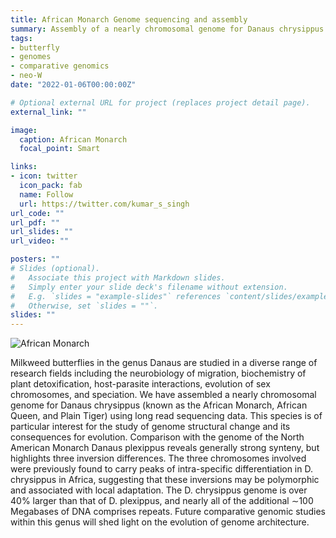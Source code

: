 ```yaml
---
title: African Monarch Genome sequencing and assembly
summary: Assembly of a nearly chromosomal genome for Danaus chrysippus (known as the African Monarch, African Queen, and Plain Tiger) using long read sequencing data and comparative genomics (2016 - 2021).
tags:
- butterfly
- genomes
- comparative genomics
- neo-W
date: "2022-01-06T00:00:00Z"

# Optional external URL for project (replaces project detail page).
external_link: ""

image:
  caption: African Monarch
  focal_point: Smart

links:
- icon: twitter
  icon_pack: fab
  name: Follow
  url: https://twitter.com/kumar_s_singh
url_code: ""
url_pdf: ""
url_slides: ""
url_video: ""

posters: ""
# Slides (optional).
#   Associate this project with Markdown slides.
#   Simply enter your slide deck's filename without extension.
#   E.g. `slides = "example-slides"` references `content/slides/example-slides.md`.
#   Otherwise, set `slides = ""`.
slides: ""
---
```

![African Monarch](/queen2.png)

Milkweed butterflies in the genus Danaus are studied in a diverse range of research fields including the neurobiology of migration, biochemistry of plant detoxification, host-parasite interactions, evolution of sex chromosomes, and speciation. We have assembled a nearly chromosomal genome for Danaus chrysippus (known as the African Monarch, African Queen, and Plain Tiger) using long read sequencing data. This species is of particular interest for the study of genome structural change and its consequences for evolution. Comparison with the genome of the North American Monarch Danaus plexippus reveals generally strong synteny, but highlights three inversion differences. The three chromosomes involved were previously found to carry peaks of intra-specific differentiation in D. chrysippus in Africa, suggesting that these inversions may be polymorphic and associated with local adaptation. The D. chrysippus genome is over 40% larger than that of D. plexippus, and nearly all of the additional ∼100 Megabases of DNA comprises repeats. Future comparative genomic studies within this genus will shed light on the evolution of genome architecture.
